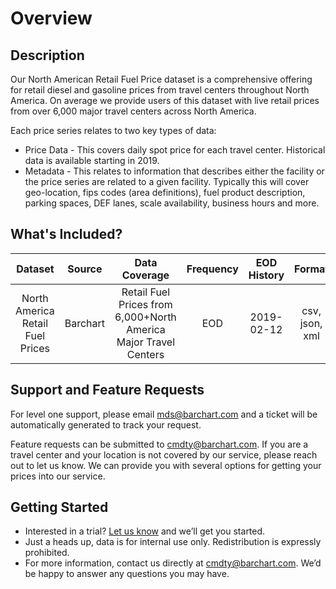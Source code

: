 # Overview

## Description

Our North American Retail Fuel Price dataset is a comprehensive offering for retail diesel and gasoline prices from travel centers throughout North America.  On average we provide users of this dataset with live retail prices from over 6,000 major travel centers across North America.

Each price series relates to two key types of data:
* Price Data - This covers daily spot price for each travel center.  Historical data is available starting in 2019.
* Metadata - This relates to information that describes either the facility or the price series are related to a given facility.  Typically this will cover geo-location, fips codes (area definitions), fuel product description, parking spaces, DEF lanes, scale availability, business hours and more.


## What's Included?

|Dataset                 | Source                            | Data Coverage    | Frequency | EOD History   |Format |
| :---------------------: | :----------: | :----------: | :-----------: |:-----------: |:-----------:
| North America Retail Fuel Prices |Barchart| Retail Fuel Prices from 6,000+North America Major Travel Centers |EOD| 2019-02-12  | csv, json, xml |



## Support and Feature Requests

For level one support, please email mds@barchart.com and a ticket will be automatically generated to track your request.

Feature requests can be submitted to cmdty@barchart.com.  If you are a travel center and your location is not covered by our service, please reach out to let us know.  We can provide you with several options for getting your prices into our service.


## Getting Started

* Interested in a trial? [Let us know](https://www.barchart.com/cmdty/contact) and we’ll get you started.
* Just a heads up, data is for internal use only. Redistribution is expressly prohibited.
* For more information, contact us directly at cmdty@barchart.com. We’d be happy to answer any questions you may have.


